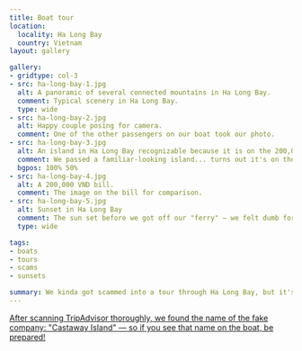 ```yaml
---
title: Boat tour
location:
  locality: Ha Long Bay
  country: Vietnam
layout: gallery

gallery:
- gridtype: col-3
- src: ha-long-bay-1.jpg
  alt: A panoramic of several connected mountains in Ha Long Bay.
  comment: Typical scenery in Ha Long Bay.
  type: wide
- src: ha-long-bay-2.jpg
  alt: Happy couple posing for camera.
  comment: One of the other passengers on our boat took our photo.
- src: ha-long-bay-3.jpg
  alt: An island in Ha Long Bay recognizable because it is on the 200,000 VND bill.
  comment: We passed a familiar-looking island... turns out it's on the 200,000 bill!
  bgpos: 100% 50%
- src: ha-long-bay-4.jpg
  alt: A 200,000 VND bill.
  comment: The image on the bill for comparison.
- src: ha-long-bay-5.jpg
  alt: Sunset in Ha Long Bay
  comment: The sun set before we got off our "ferry" — we felt dumb for falling for it, but it was a really nice ride in the end.
  type: wide

tags:
- boats
- tours
- scams
- sunsets

summary: We kinda got scammed into a tour through Ha Long Bay, but it's a pretty nice place to be tricked into staying all afternoon.
---
```


<ins class="update" datetime="2016-02-11">After scanning TripAdvisor thoroughly, we found the name of the fake company: "Castaway Island" — so if you see that name on the boat, be prepared!</ins>
